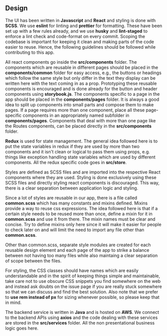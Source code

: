 ## Design

The UI has been written in **Javascript** and **React** and styling is done with **SCSS**. We use **eslint** for linting and **prettier** for formatting. These have been set up with a few rules already, and we use **husky** and **lint-staged** to enforce a lint check and code-format on every commit. Scoping the codebase is important for keeping it clean and making parts of the code easier to reuse. Hence, the following guidelines should be followed while contributing to this app.

All react components go inside the **src/components** folder. The components which are reusable in different pages should be placed in the **components/common** folder for easy access, e.g., the buttons or headings which follow the same style but only differ in the text they display can be written here with the text coming in as a prop. Prototyping these reusable components is encouraged and is done already for the button and header components using **storybook.js**. The components specific to a page in the app should be placed in the **components/pages** folder. It is always a good idea to split up components into small parts and compose them to make pages. If a page requires more than one component, place all these page-specific components in an appropriately named subfolder in **components/pages**. Components that deal with more than one page like the Routes components, can be placed directly in the **src/components** folder.

**Redux** is used for state management. The general idea followed here is to put the state variables in redux if they are used by more than two components and it isn't clean or logical to pass them using props, e.g. things like exception handling state variables which are used by different components. All the redux specific code goes in **src/store**.

Styles are defined as SCSS files and are imported into the respective React components where they are used. Styling is done exclusively using these SCSS files and directly styling react components is discouraged. This way, there is a clear separation between application logic and styling.

Since a lot of styles are reusable in our app, there is a file called **common.scss** which has many constants and mixins defined. Mixins provide a way to reuse css expressions. The idea followed here is that if a certain style needs to be reused more than once, define a mixin for it in **common.scss** and use it from there. The mixin names must be clear and concise. Try to define mixins only here since it will make it easier for people to check later on and will limit the need to import any file other than **common.scss**.

Other than common.scss, separate style modules are created for each reusable design element and each page of the app to strike a balance between not having too many files while also maintaing a clear separation of scope between the files.

For styling, the CSS classes should have names which are easily understandable and in the spirit of keeping things simple and maintainable, take care not to use obscure CSS snippets you find somewhere on the web and instead ask doubts on the issue page if you are really stuck somewhere so that we can discuss and find the best solution. Also note that we prefer to **use rem instead of px** for sizing whenever possible, so please keep that in mind.

The backend service is written in **Java** and is hosted on **AWS**. We connect to the backend APIs using **axios** and the code dealing with these services are stored in the **src/services** folder. All the non presentational business logic goes here.

